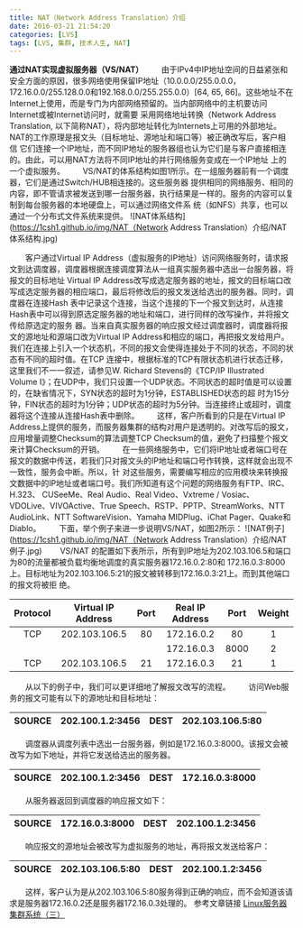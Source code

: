 ```yaml
---
title: NAT（Network Address Translation）介绍
date: 2016-03-21 21:54:20
categories: [LVS]
tags: [LVS, 集群, 技术人生, NAT]
---
```

**通过NAT实现虚拟服务器（VS/NAT）**
&emsp;&emsp;由于IPv4中IP地址空间的日益紧张和安全方面的原因，很多网络使用保留IP地址（10.0.0.0/255.0.0.0， 172.16.0.0/255.128.0.0和192.168.0.0/255.255.0.0）[64, 65, 66]。这些地址不在Internet上使用，而是专门为内部网络预留的。当内部网络中的主机要访问Internet或被Internet访问时，就需要 采用网络地址转换（Network Address Translation, 以下简称NAT），将内部地址转化为Internets上可用的外部地址。NAT的工作原理是报文头（目标地址、源地址和端口等）被正确改写后，客户相信 它们连接一个IP地址，而不同IP地址的服务器组也认为它们是与客户直接相连的。由此，可以用NAT方法将不同IP地址的并行网络服务变成在一个IP地址 上的一个虚拟服务。
&emsp;&emsp;VS/NAT的体系结构如图1所示。在一组服务器前有一个调度器，它们是通过Switch/HUB相连接的。这些服务器 提供相同的网络服务、相同的内容，即不管请求被发送到哪一台服务器，执行结果是一样的。服务的内容可以复制到每台服务器的本地硬盘上，可以通过网络文件系 统（如NFS）共享，也可以通过一个分布式文件系统来提供。
![NAT体系结构](https://1csh1.github.io/img/NAT（Network Address Translation）介绍/NAT体系结构.jpg)

&emsp;&emsp;客户通过Virtual IP Address（虚拟服务的IP地址）访问网络服务时，请求报文到达调度器，调度器根据连接调度算法从一组真实服务器中选出一台服务器，将报文的目标地址 Virtual IP Address改写成选定服务器的地址，报文的目标端口改写成选定服务器的相应端口，最后将修改后的报文发送给选出的服务器。同时，调度器在连接Hash 表中记录这个连接，当这个连接的下一个报文到达时，从连接Hash表中可以得到原选定服务器的地址和端口，进行同样的改写操作，并将报文传给原选定的服务 器。当来自真实服务器的响应报文经过调度器时，调度器将报文的源地址和源端口改为Virtual IP Address和相应的端口，再把报文发给用户。我们在连接上引入一个状态机，不同的报文会使得连接处于不同的状态，不同的状态有不同的超时值。在TCP 连接中，根据标准的TCP有限状态机进行状态迁移，这里我们不一一叙述，请参见W. Richard Stevens的《TCP/IP Illustrated Volume I》；在UDP中，我们只设置一个UDP状态。不同状态的超时值是可以设置的，在缺省情况下，SYN状态的超时为1分钟，ESTABLISHED状态的超 时为15分钟，FIN状态的超时为1分钟；UDP状态的超时为5分钟。当连接终止或超时，调度器将这个连接从连接Hash表中删除。
&emsp;&emsp;这样，客户所看到的只是在Virtual IP Address上提供的服务，而服务器集群的结构对用户是透明的。对改写后的报文，应用增量调整Checksum的算法调整TCP Checksum的值，避免了扫描整个报文来计算Checksum的开销。
&emsp;&emsp;在一些网络服务中，它们将IP地址或者端口号在报文的数据中传送，若我们只对报文头的IP地址和端口号作转换，这样就会出现不一致性，服务会中断。所以，针 对这些服务，需要编写相应的应用模块来转换报文数据中的IP地址或者端口号。我们所知道有这个问题的网络服务有FTP、IRC、H.323、 CUSeeMe、Real Audio、Real Video、Vxtreme / Vosiac、VDOLive、VIVOActive、True Speech、RSTP、PPTP、StreamWorks、NTT AudioLink、NTT SoftwareVision、Yamaha MIDPlug、iChat Pager、Quake和Diablo。
&emsp;&emsp;下面，举个例子来进一步说明VS/NAT，如图2所示：
![NAT例子](https://1csh1.github.io/img/NAT（Network Address Translation）介绍/NAT例子.jpg)
&emsp;&emsp;VS/NAT 的配置如下表所示，所有到IP地址为202.103.106.5和端口为80的流量都被负载均衡地调度的真实服务器172.16.0.2:80和 172.16.0.3:8000上。目标地址为202.103.106.5:21的报文被转移到172.16.0.3:21上。而到其他端口的报文将被拒 绝。

| Protocol | Virtual IP Address | Port | Real IP Address | Port | Weight |
|:--------:|:------------------:|:----:|:---------------:|:----:|:------:|
| TCP      | 202.103.106.5      | 80   | 172.16.0.2      | 80   |  1     |
|          |                    |      | 172.16.0.3      | 8000 |   2    |
| TCP      | 202.103.106.5      | 21   | 172.16.0.3      | 21   | 1	     |

&emsp;&emsp;从以下的例子中，我们可以更详细地了解报文改写的流程。
&emsp;&emsp;访问Web服务的报文可能有以下的源地址和目标地址：

| SOURCE | 202.100.1.2:3456 | DEST | 202.103.106.5:80 |
|:------:|:----------------:|:----:|:----------------:|

&emsp;&emsp;调度器从调度列表中选出一台服务器，例如是172.16.0.3:8000。该报文会被改写为如下地址，并将它发送给选出的服务器。

| SOURCE | 202.100.1.2:3456 | DEST | 172.16.0.3:8000  |
|:------:|:----------------:|:----:|:----------------:|
&emsp;&emsp;从服务器返回到调度器的响应报文如下：

| SOURCE | 172.16.0.3:8000 | DEST | 202.100.1.2:3456  |
|:------:|:----------------:|:----:|:----------------:|
&emsp;&emsp;响应报文的源地址会被改写为虚拟服务的地址，再将报文发送给客户：

| SOURCE | 202.103.106.5:80 | DEST | 202.100.1.2:3456 |
|:------:|:----------------:|:----:|:----------------:|
&emsp;&emsp;这样，客户认为是从202.103.106.5:80服务得到正确的响应，而不会知道该请求是服务器172.16.0.2还是服务器172.16.0.3处理的。
参考文章链接
[Linux服务器集群系统（三）](http://www.linuxvirtualserver.org/zh/lvs3.html)
